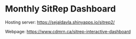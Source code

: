 # Monthly SitRep Dashboard 

Hosting server: https://sejaldavla.shinyapps.io/sitrep2/

Webpage: https://www.cdmrn.ca/sitrep-interactive-dashboard 
